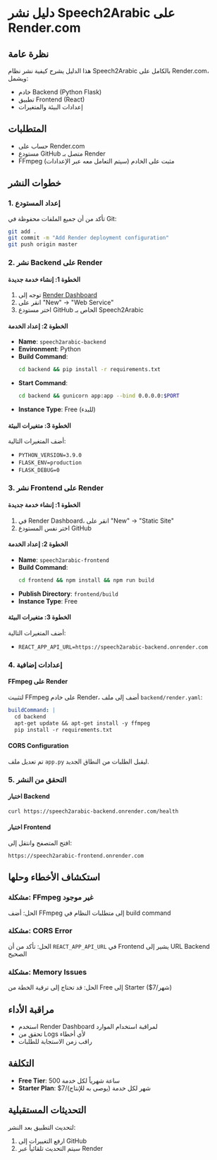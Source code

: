 # دليل نشر Speech2Arabic على Render.com

## نظرة عامة
هذا الدليل يشرح كيفية نشر نظام Speech2Arabic بالكامل على Render.com، ويشمل:
- خادم Backend (Python Flask)
- تطبيق Frontend (React)
- إعدادات البيئة والمتغيرات

## المتطلبات
- حساب على Render.com
- مستودع GitHub متصل بـ Render
- FFmpeg مثبت على الخادم (سيتم التعامل معه عبر الإعدادات)

## خطوات النشر

### 1. إعداد المستودع
تأكد من أن جميع الملفات محفوظة في Git:
```bash
git add .
git commit -m "Add Render deployment configuration"
git push origin master
```

### 2. نشر Backend على Render

#### الخطوة 1: إنشاء خدمة جديدة
1. توجه إلى [Render Dashboard](https://dashboard.render.com)
2. انقر على "New" → "Web Service"
3. اختر مستودع GitHub الخاص بـ Speech2Arabic

#### الخطوة 2: إعداد الخدمة
- **Name**: `speech2arabic-backend`
- **Environment**: Python
- **Build Command**:
  ```bash
  cd backend && pip install -r requirements.txt
  ```
- **Start Command**:
  ```bash
  cd backend && gunicorn app:app --bind 0.0.0.0:$PORT
  ```
- **Instance Type**: Free (للبدء)

#### الخطوة 3: متغيرات البيئة
أضف المتغيرات التالية:
- `PYTHON_VERSION=3.9.0`
- `FLASK_ENV=production`
- `FLASK_DEBUG=0`

### 3. نشر Frontend على Render

#### الخطوة 1: إنشاء خدمة جديدة
1. في Render Dashboard، انقر على "New" → "Static Site"
2. اختر نفس المستودع GitHub

#### الخطوة 2: إعداد الخدمة
- **Name**: `speech2arabic-frontend`
- **Build Command**:
  ```bash
  cd frontend && npm install && npm run build
  ```
- **Publish Directory**: `frontend/build`
- **Instance Type**: Free

#### الخطوة 3: متغيرات البيئة
أضف المتغيرات التالية:
- `REACT_APP_API_URL=https://speech2arabic-backend.onrender.com`

### 4. إعدادات إضافية

#### FFmpeg على Render
لتثبيت FFmpeg على خادم Render، أضف إلى ملف `backend/render.yaml`:
```yaml
buildCommand: |
  cd backend
  apt-get update && apt-get install -y ffmpeg
  pip install -r requirements.txt
```

#### CORS Configuration
تم تعديل ملف `app.py` ليقبل الطلبات من النطاق الجديد.

### 5. التحقق من النشر

#### اختبار Backend
```bash
curl https://speech2arabic-backend.onrender.com/health
```

#### اختبار Frontend
افتح المتصفح وانتقل إلى:
```
https://speech2arabic-frontend.onrender.com
```

## استكشاف الأخطاء وحلها

### مشكلة: FFmpeg غير موجود
الحل: أضف FFmpeg إلى متطلبات النظام في build command

### مشكلة: CORS Error
الحل: تأكد من أن `REACT_APP_API_URL` في Frontend يشير إلى URL Backend الصحيح

### مشكلة: Memory Issues
الحل: قد تحتاج إلى ترقية الخطة من Free إلى Starter ($7/شهر)

## مراقبة الأداء
- استخدم Render Dashboard لمراقبة استخدام الموارد
- تحقق من Logs لأي أخطاء
- راقب زمن الاستجابة للطلبات

## التكلفة
- **Free Tier**: 500 ساعة شهرياً لكل خدمة
- **Starter Plan**: $7/شهر لكل خدمة (يوصى به للإنتاج)

## التحديثات المستقبلية
لتحديث التطبيق بعد النشر:
1. ارفع التغييرات إلى GitHub
2. سيتم التحديث تلقائياً عبر Render
